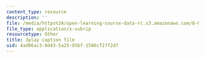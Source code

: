 ```yaml
---
content_type: resource
description: ''
file: /media/https%3A/open-learning-course-data-rc.s3.amazonaws.com/8-01sc-classical-mechanics-fall-2016/4ad06ac30d435a2595bf1586cf27f2d7_t2PkbsWjG80.vtt
file_type: application/x-subrip
resourcetype: Other
title: 3play caption file
uid: 4ad06ac3-0d43-5a25-95bf-1586cf27f2d7
---
```

